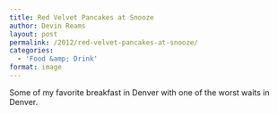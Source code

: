 ```yaml
---
title: Red Velvet Pancakes at Snooze
author: Devin Reams
layout: post
permalink: /2012/red-velvet-pancakes-at-snooze/
categories:
  - 'Food &amp; Drink'
format: image
---
```

Some of my favorite breakfast in Denver with one of the worst waits in Denver.